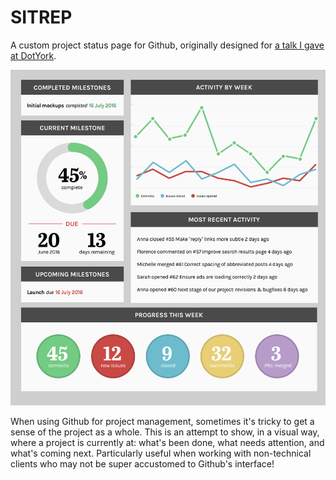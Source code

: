 # SITREP
A custom project status page for Github, originally designed for [a talk I gave at DotYork](http://triggersandsparks.com/talks/github). 

![Project status page](https://github.com/sarahmonster/sitrep/blob/master/Desktop.png)

When using Github for project management, sometimes it's tricky to get a sense of the project as a whole. This is an attempt to show, in a visual way, where a project is currently at: what's been done, what needs attention, and what's coming next. Particularly useful when working with non-technical clients who may not be super accustomed to Github's interface!

